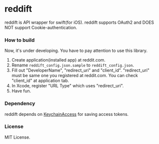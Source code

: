 # reddift
reddift is API wrapper for swift(for iOS).
reddift supports OAuth2 and DOES NOT support Cookie-authentication.

### How to build

Now, it's under developing.
You have to pay attention to use this library.

1. Create application(installed app) at reddit.com.
2. Rename ````reddift_config.json.sample```` to ````reddift_config.json````.
3. Fill out "DeveloperName", "redirect_uri" and "client_id". "redirect_uri" must be same one you registered at reddit.com. You can check "client_id" at application tab.
4. In Xcode, register "URL Type" which uses "redirect_uri".
5. Have fun.

### Dependency

reddift depends on [KeychainAccess](https://github.com/kishikawakatsumi/KeychainAccess) for saving access tokens.

### License

MIT License.
